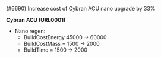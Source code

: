 (#6690) Increase cost of Cybran ACU nano upgrade by 33%

**Cybran ACU (URL0001)**
  - Nano regen: 
    - BuildCostEnergy 45000 -> 60000
    - BuildCostMass = 1500 -> 2000
    - BuildTime = 1500 -> 2000
